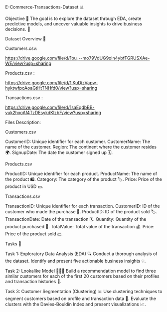 E-Commerce-Transactions-Dataset 📊

Objective 🎯 The goal is to explore the dataset through EDA, create predictive models, and uncover valuable insights to drive business decisions. 🚀

Dataset Overview 📂

Customers.csv:

https://drive.google.com/file/d/1bu_--mo79VdUG9oin4ybfFGRUSXAe-WE/view?usp=sharing

Products.csv :

https://drive.google.com/file/d/1IKuDizVapw-hyktwfpoAoaGtHtTNHfd0/view?usp=sharing

Transactions.csv :

https://drive.google.com/file/d/1saEqdbBB-vuk2hxoAf4TzDEsykdKlzbF/view?usp=sharing

Files Description:

Customers.csv

CustomerID: Unique identifier for each customer. CustomerName: The name of the customer. Region: The continent where the customer resides 🌍. SignupDate: The date the customer signed up 🗓.

Products.csv

ProductID: Unique identifier for each product. ProductName: The name of the product 🛍. Category: The category of the product 🏷. Price: Price of the product in USD 💵.

Transactions.csv

TransactionID: Unique identifier for each transaction. CustomerID: ID of the customer who made the purchase 👤. ProductID: ID of the product sold 🏷. TransactionDate: Date of the transaction 🗓. Quantity: Quantity of the product purchased 🛒. TotalValue: Total value of the transaction 💰. Price: Price of the product sold 💵.

Tasks 📝

Task 1: Exploratory Data Analysis (EDA) 🔍 Conduct a thorough analysis of the dataset. Identify and present five actionable business insights 💡.

Task 2: Lookalike Model 🧑‍🤝‍🧑 Build a recommendation model to find three similar customers for each of the first 20 customers based on their profiles and transaction histories 💭.

Task 3: Customer Segmentation (Clustering) 📊 Use clustering techniques to segment customers based on profile and transaction data 🔐. Evaluate the clusters with the Davies-Bouldin Index and present visualizations 📈.
